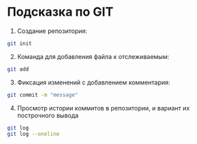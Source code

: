 # Подсказка по GIT

1. Создание репозитория:
```sh
git init
```
2. Команда для добавления файла к отслеживаемым:
```sh
git add
```
3. Фиксация изменений с добавлением комментария:
```sh
git commit -m "message"
```
4. Просмотр истории коммитов в репозитории, и вариант их построчного вывода
```sh
git log
git log --oneline
```
